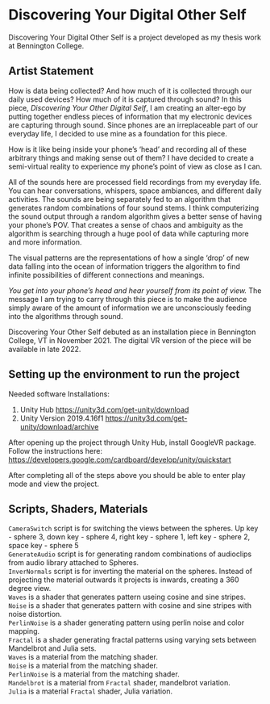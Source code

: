# Discovering Your Digital Other Self
Discovering Your Digital Other Self is a project developed as my thesis work at Bennington College. 

## Artist Statement 

How is data being collected? And how much of it is collected through our daily used devices? How much of it is captured through sound? In this piece, <em>Discovering Your Other Digital Self</em>, I am creating an alter-ego by putting together endless pieces of information that my electronic devices are capturing through sound. Since phones are an irreplaceable part of our everyday life, I decided to use mine as a foundation for this piece.

How is it like being inside your phone’s ‘head’ and recording all of these arbitrary things and making sense out of them? I have decided to create a semi-virtual reality to experience my phone’s point of view as close as I can.

All of the sounds here are processed field recordings from my everyday life. You can hear conversations, whispers, space ambiances, and different daily activities. The sounds are being separately fed to an algorithm that generates random combinations of four sound stems. I think computerizing the sound output through a random algorithm gives a better sense of having your phone’s POV. That creates a sense of chaos and ambiguity as the algorithm is searching through a huge pool of data while capturing more and more information. 

The visual patterns are the representations of how a single ‘drop’ of new data falling into the ocean of information triggers the algorithm to find infinite possibilities of different connections and meanings. 

<em>You get into your phone’s head and hear yourself from its point of view.</em> The message I am trying to carry through this piece is to make the audience simply aware of the amount of information we are unconsciously feeding into the algorithms through sound. 


Discovering Your Other Self debuted as an installation piece in Bennington College, VT in November 2021. The digital VR version of the piece will be available in late 2022.


## Setting up the environment to run the project

Needed software Installations: 
1. Unity Hub <https://unity3d.com/get-unity/download>
2. Unity Version 2019.4.16f1 <https://unity3d.com/get-unity/download/archive>

After opening up the project through Unity Hub, install GoogleVR package. 
Follow the instructions here: <https://developers.google.com/cardboard/develop/unity/quickstart>

After completing all of the steps above you should be able to enter play mode and view the project. 

## Scripts, Shaders, Materials

`CameraSwitch` script is for switching the views between the spheres. Up key - sphere 3, down key - sphere 4, right key - sphere 1, left key - sphere 2, space key - sphere 5 <br>
`GenerateAudio` script is for generating random combinations of audioclips from audio library attached to Spheres. <br>
`InverNormals` script is for inverting the material on the spheres. Instead of projecting the material outwards it projects is inwards, creating a 360 degree view. <br>
`Waves` is a shader that generates pattern useing cosine and sine stripes. <br>
`Noise` is a shader that generates pattern with cosine and sine stripes with noise distortion. <br>
`PerlinNoise` is a shader generating pattern using perlin noise and color mapping. <br>
`Fractal` is a shader generating fractal patterns using varying sets between Mandelbrot and Julia sets. <br>
`Waves` is a material from the matching shader. <br>
`Noise` is a material from the matching shader. <br>
`PerlinNoise` is a material from the matching shader. <br>
`Mandelbrot` is a material from `Fractal` shader, mandelbrot variation. <br>
`Julia` is a material `Fractal` shader, Julia variation. <br>

